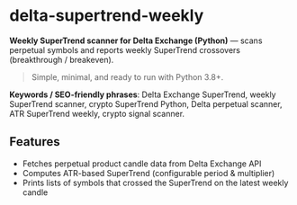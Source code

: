 # delta-supertrend-weekly


**Weekly SuperTrend scanner for Delta Exchange (Python)** — scans perpetual symbols and reports weekly SuperTrend crossovers (breakthrough / breakeven).


> Simple, minimal, and ready to run with Python 3.8+.


**Keywords / SEO-friendly phrases**: Delta Exchange SuperTrend, weekly SuperTrend scanner, crypto SuperTrend Python, Delta perpetual scanner, ATR SuperTrend weekly, crypto signal scanner.


## Features
- Fetches perpetual product candle data from Delta Exchange API
- Computes ATR-based SuperTrend (configurable period & multiplier)
- Prints lists of symbols that crossed the SuperTrend on the latest weekly candle

